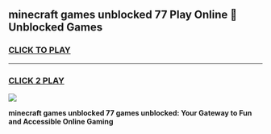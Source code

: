 
## minecraft games unblocked 77 Play Online 👋 Unblocked Games
<h3>
<a href="https://premium.freeplayer.one?title=minecraft_games_unblocked_77&ref=19F">CLICK TO PLAY</a></h3>
<hr>

<h3>
<a href="https://premium.freeplayer.one?title=minecraft_games_unblocked_77&ref=19F">CLICK 2 PLAY</a>
  
</h3>

<a href="https://premium.freeplayer.one?title=minecraft_games_unblocked_77&ref=19F"><img src="https://clearcache.store/games.png"></a>


**minecraft games unblocked 77 games unblocked: Your Gateway to Fun and Accessible Online Gaming**
